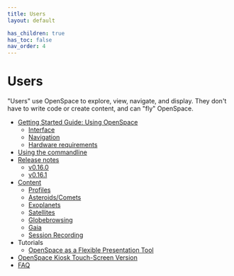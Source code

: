 ```yaml
---
title: Users
layout: default

has_children: true
has_toc: false
nav_order: 4
---
```


# Users
"Users" use OpenSpace to explore, view, navigate, and display.  They don't have to write code or create content, and can "fly" OpenSpace.

- [Getting Started Guide: Using OpenSpace](getting-started/general)
    - [Interface](getting-started/interface)
    - [Navigation](getting-started/navigation)
    - [Hardware requirements](getting-started/hardware-requirements)
- [Using the commandline](commandline)
- [Release notes](release-notes/index)
  - [v0.16.0](release-notes/v0160)
  - [v0.16.1](release-notes/v0161)
- [Content](content)
  - [Profiles](content/profiles/index)
  - [Asteroids/Comets](content/asteroids)
  - [Exoplanets](content/exoplanets)
  - [Satellites](content/satellites)
  - [Globebrowsing](content/globebrowsing)
  - [Gaia](content/gaia)
  - [Session Recording](content/session-recording)
- Tutorials
  - [OpenSpace as a Flexible Presentation Tool](tutorials/flexible-presentation)
- [OpenSpace Kiosk Touch-Screen Version](kiosk)
- [FAQ](faq)
